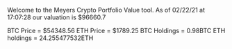 Welcome to the Meyers Crypto Portfolio Value tool. 
As of 02/22/21 at 17:07:28 our valuation is $96660.7 

BTC Price = $54348.56
 ETH Price = $1789.25
BTC Holdings = 0.98BTC
 ETH holdings = 24.255477532ETH 
